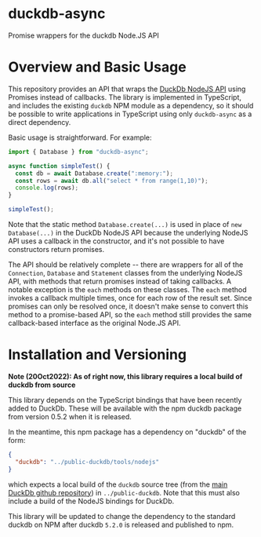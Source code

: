 # duckdb-async

Promise wrappers for the duckdb Node.JS API

# Overview and Basic Usage

This repository provides an API that wraps the [DuckDb NodeJS API](https://duckdb.org/docs/api/nodejs/overview) using Promises
instead of callbacks.
The library is implemented in TypeScript, and includes the existing `duckdb`
NPM module as a dependency, so it should be possible to write applications
in TypeScript using only `duckdb-async` as a direct dependency.

Basic usage is straightforward. For example:

```typescript
import { Database } from "duckdb-async";

async function simpleTest() {
  const db = await Database.create(":memory:");
  const rows = await db.all("select * from range(1,10)");
  console.log(rows);
}

simpleTest();
```

Note that the static method `Database.create(...)` is used in place of `new Database(...)` in the DuckDb NodeJS API
because the underlying NodeJS API uses a callback in the constructor, and it's not possible to have constructors
return promises.

The API should be relatively complete -- there are wrappers for all of the `Connection`, `Database` and `Statement`
classes from the underlying NodeJS API, with methods that return promises instead of taking callbacks.
A notable exception is the `each` methods on these classes. The `each` method invokes a callback multiple times, once
for each row of the result set. Since promises can only be resolved once, it doesn't make sense to convert this
method to a promise-based API, so the `each` method still provides the same callback-based interface as the
original Node.JS API.

# Installation and Versioning

**Note (20Oct2022): As of right now, this library requires a local build of duckdb from source**

This library depends on the TypeScript bindings that have been recently added to DuckDb.
These will be available with the npm duckdb package from version 0.5.2 when it is released.

In the meantime, this npm package has a dependency on "duckdb" of the form:

```json
{
  "duckdb": "../public-duckdb/tools/nodejs"
}
```

which expects a local build of the `duckdb` source tree (from the [main DuckDb github repository](https://github.com/duckdb/duckdb)) in `../public-duckdb`. Note that this must also include a build of the NodeJS bindings for DuckDb.

This library will be updated to change the dependency to the standard duckdb on NPM after duckdb `5.2.0` is released and published to npm.
